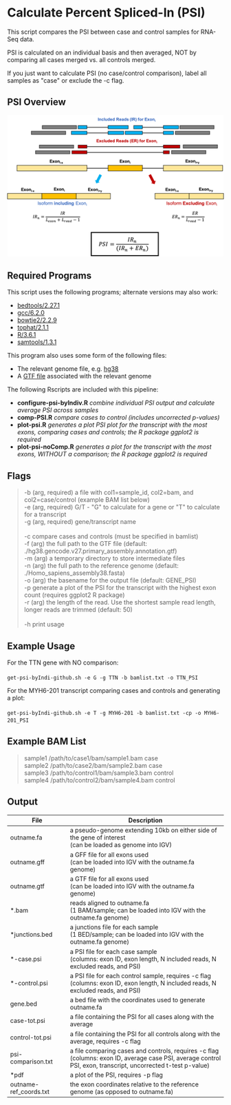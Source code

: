 Calculate Percent Spliced-In (PSI)
==================================

This script compares the PSI between case and control samples for RNA-Seq data.

PSI is calculated on an individual basis and then averaged, NOT by comparing all cases merged vs. all controls merged.

If you just want to calculate PSI (no case/control comparison), label all samples as "case" or exclude the -c flag.

PSI Overview
------------

![](PSI-graphic.png "A graphic summarizing PSI")

Required Programs
-----------------

This script uses the following programs; alternate versions may also work:

  * [bedtools/2.27.1](https://github.com/arq5x/bedtools2)
  * [gcc/6.2.0](https://linuxfromscratch.org/blfs/view/7.10/general/gcc.html)
  * [bowtie2/2.2.9](http://bowtie-bio.sourceforge.net/bowtie2/index.shtml)
  * [tophat/2.1.1](https://ccb.jhu.edu/software/tophat/index.shtml)
  * [R/3.6.1](https://www.r-project.org/)
  * [samtools/1.3.1](http://www.htslib.org/doc/1.3.1/samtools.html)

This program also uses some form of the following files:

  * The relevant genome file, e.g. [hg38](https://console.cloud.google.com/storage/browser/genomics-public-data/resources/broad/hg38/v0/)
  * A [GTF file](https://www.gencodegenes.org/human/release_27.html) associated with the relevant genome

The following Rscripts are included with this pipeline:

  * **configure-psi-byIndiv.R** *combine individual PSI output and calculate average PSI across samples* 
  * **comp-PSI.R** *compare cases to control (includes uncorrected p-values)*
  * **plot-psi.R** *generates a plot PSI plot for the transcript with the most exons, comparing cases and controls; the R package ggplot2 is required*
  * **plot-psi-noComp.R** *generates a plot for the transcript with the most exons, WITHOUT a comparison; the R package ggplot2 is required*


Flags
-----

> -b (arg, required)     a file with col1=sample_id, col2=bam, and col2=case/control (example BAM list below)<br />
> -e (arg, required)     G/T - \"G\" to calculate for a gene or \"T\" to calculate for a transcript<br />
> -g (arg, required)     gene/transcript name<br />
><br />
> -c                     compare cases and controls (must be specified in bamlist)<br />
> -f (arg)               the full path to the GTF file (default: ./hg38.gencode.v27.primary_assembly.annotation.gtf)<br />
> -m (arg)               a temporary directory to store intermediate files<br />
> -n (arg)               the full path to the reference genome (default: ./Homo_sapiens_assembly38.fasta)<br />
> -o (arg)               the basename for the output file (default: GENE_PSI)<br />
> -p                     generate a plot of the PSI for the transcript with the highest exon count (requires ggplot2 R package)<br />
> -r (arg)               the length of the read. Use the shortest sample read length, longer reads are trimmed (default: 50)<br />
><br />
> -h                     print usage


Example Usage
-------------

For the TTN gene with NO comparison:<br /><br />
    `get-psi-byIndi-github.sh -e G -g TTN -b bamlist.txt -o TTN_PSI`

For the MYH6-201 transcript comparing cases and controls and generating a plot:<br /><br />
    `get-psi-byIndi-github.sh -e T -g MYH6-201 -b bamlist.txt -cp -o MYH6-201_PSI`


Example BAM List
----------------

> sample1	/path/to/case1/bam/sample1.bam	case<br />
> sample2	/path/to/case2/bam/sample2.bam	case<br />
> sample3	/path/to/control1/bam/sample3.bam	control<br />
> sample4	/path/to/control2/bam/sample4.bam	control<br />


Output
------

| File                   | Description                                                                                                                             |
|------------------------|-----------------------------------------------------------------------------------------------------------------------------------------|
| outname.fa             | a pseudo-genome extending 10kb on either side of the gene of interest<br /> (can be loaded as genome into IGV)                          |
| outname.gff            | a GFF file for all exons used <br /> (can be loaded into IGV with the outname.fa genome)                                                |
| outname.gtf            | a GTF file for all exons used <br /> (can be loaded into IGV with the outname.fa genome)                                                |
| *.bam                  | reads aligned to outname.fa <br /> (1 BAM/sample; can be loaded into IGV with the outname.fa genome)                                    |
| *junctions.bed         | a junctions file for each sample<br /> (1 BED/sample; can be loaded into IGV with the outname.fa genome)                                |
| *-case.psi             | a PSI file for each case sample <br /> (columns: exon ID, exon length, N included reads, N excluded reads, and PSI)                     |
| *-control.psi          | a PSI file for each control sample, requires -c flag<br /> (columns: exon ID, exon length, N included reads, N excluded reads, and PSI) |
| gene.bed               | a bed file with the coordinates used to generate outname.fa                                                                             |
| case-tot.psi           | a file containing the PSI for all cases along with the average                                                                          |
| control-tot.psi        | a file containing the PSI for all controls along with the average, requires -c flag                                                     |
| psi-comparison.txt     | a file comparing cases and controls, requires -c flag<br /> (columns: exon ID, average case PSI, average control PSI, exon, transcript, uncorrected t-test p-value) |
| *pdf                   | a plot of the PSI, requires -p flag                                                                                                     |
| outname-ref_coords.txt | the exon coordinates relative to the reference genome (as opposed to outname.fa)                                                        |




